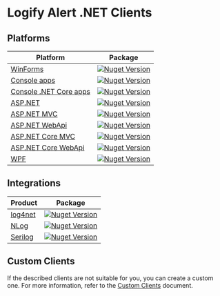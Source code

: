 # Logify Alert .NET Clients

## Platforms
| Platform | Package |
|--------- | ------- |
| [WinForms](https://github.com/DevExpress/Logify.Alert.Clients/tree/develop/dotnet/Logify.Alert.Win) | <a href="https://www.nuget.org/packages/Logify.Alert.Win/"><img alt="Nuget Version" src="https://img.shields.io/nuget/v/Logify.Alert.Win.svg" data-canonical-src="https://img.shields.io/nuget/v/Logify.Alert.Win.svg" style="max-width:100%;" /></a> |
| [Console apps](https://github.com/DevExpress/Logify.Alert.Clients/tree/develop/dotnet/Logify.Alert.Console) | <a href="https://www.nuget.org/packages/Logify.Alert.Console/"><img alt="Nuget Version" src="https://img.shields.io/nuget/v/Logify.Alert.Console.svg" data-canonical-src="https://img.shields.io/nuget/v/Logify.Alert.Console.svg" style="max-width:100%;" /></a> |
| [Console .NET Core apps](https://github.com/DevExpress/Logify.Alert.Clients/tree/develop/dotnet/Logify.Alert.NetCore.Console) | <a href="https://www.nuget.org/packages/Logify.Alert.Console/"><img alt="Nuget Version" src="https://img.shields.io/nuget/v/Logify.Alert.Console.svg" data-canonical-src="https://img.shields.io/nuget/v/Logify.Alert.Console.svg" style="max-width:100%;" /></a> |
| [ASP.NET](https://github.com/DevExpress/Logify.Alert.Clients/tree/develop/dotnet/Logify.Alert.Web) | <a href="https://www.nuget.org/packages/Logify.Alert.Web/"><img alt="Nuget Version" src="https://img.shields.io/nuget/v/Logify.Alert.Web.svg" data-canonical-src="https://img.shields.io/nuget/v/Logify.Alert.Web.svg" style="max-width:100%;" /></a> |
| [ASP.NET MVC](https://github.com/DevExpress/Logify.Alert.Clients/tree/develop/dotnet/Logify.Alert.Web) | <a href="https://www.nuget.org/packages/Logify.Alert.Web/"><img alt="Nuget Version" src="https://img.shields.io/nuget/v/Logify.Alert.Web.svg" data-canonical-src="https://img.shields.io/nuget/v/Logify.Alert.Web.svg" style="max-width:100%;" /></a> |
| [ASP.NET WebApi](https://github.com/DevExpress/Logify.Alert.Clients/tree/develop/dotnet/Logify.Alert.Web) | <a href="https://www.nuget.org/packages/Logify.Alert.Web/"><img alt="Nuget Version" src="https://img.shields.io/nuget/v/Logify.Alert.Web.svg" data-canonical-src="https://img.shields.io/nuget/v/Logify.Alert.Web.svg" style="max-width:100%;" /></a> |
| [ASP.NET Core MVC](https://github.com/DevExpress/Logify.Alert.Clients/tree/develop/dotnet/Logify.Alert.NetCore.Web) | <a href="https://www.nuget.org/packages/Logify.Alert.Web/"><img alt="Nuget Version" src="https://img.shields.io/nuget/v/Logify.Alert.Web.svg" data-canonical-src="https://img.shields.io/nuget/v/Logify.Alert.Web.svg" style="max-width:100%;" /></a> |
| [ASP.NET Core WebApi](https://github.com/DevExpress/Logify.Alert.Clients/tree/develop/dotnet/Logify.Alert.NetCore.Web) | <a href="https://www.nuget.org/packages/Logify.Alert.Web/"><img alt="Nuget Version" src="https://img.shields.io/nuget/v/Logify.Alert.Web.svg" data-canonical-src="https://img.shields.io/nuget/v/Logify.Alert.Web.svg" style="max-width:100%;" /></a> |
| [WPF](https://github.com/DevExpress/Logify.Alert.Clients/tree/develop/dotnet/Logify.Alert.Wpf) | <a href="https://www.nuget.org/packages/Logify.Alert.Wpf/"><img alt="Nuget Version" src="https://img.shields.io/nuget/v/Logify.Alert.Wpf.svg" data-canonical-src="https://img.shields.io/nuget/v/Logify.Alert.Wpf.svg" style="max-width:100%;" /></a> |

## Integrations
| Product | Package |
| ------- | ------- |
| [log4net](https://github.com/DevExpress/Logify.Alert.Clients/tree/develop/dotnet/Logify.Alert.Log4Net) | <a href="https://www.nuget.org/packages/Logify.Alert.Log4Net/"><img alt="Nuget Version" src="https://img.shields.io/nuget/v/Logify.Alert.Log4Net.svg" data-canonical-src="https://img.shields.io/nuget/v/Logify.Alert.Log4Net.svg" style="max-width:100%;" /></a> |
| [NLog](https://github.com/DevExpress/Logify.Alert.Clients/tree/develop/dotnet/Logify.Alert.NLog) | <a href="https://www.nuget.org/packages/Logify.Alert.NLog/"><img alt="Nuget Version" src="https://img.shields.io/nuget/v/Logify.Alert.NLog.svg" data-canonical-src="https://img.shields.io/nuget/v/Logify.Alert.NLog.svg" style="max-width:100%;" /></a> |
| [Serilog](https://github.com/DevExpress/Logify.Alert.Clients/tree/develop/dotnet/Logify.Alert.Serilog) | <a href="https://www.nuget.org/packages/Logify.Alert.Serilog/"><img alt="Nuget Version" src="https://img.shields.io/nuget/v/Logify.Alert.Serilog.svg" data-canonical-src="https://img.shields.io/nuget/v/Logify.Alert.Serilog.svg" style="max-width:100%;" /></a> |

## Custom Clients
If the described clients are not suitable for you, you can create a custom one. For more information, refer to the [Custom Clients](https://github.com/DevExpress/Logify.Alert.Clients/blob/develop/CustomClients.md) document.
